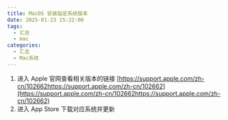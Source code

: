 ```yaml
---
title: MacOS 安装指定系统版本
date: 2025-01-23 15:22:00
tags:
  - 汇总
  - mac
categories:
  - 汇总
  - Mac系统
---
```


1. 进入 Apple 官网查看相关版本的链接
	[https://support.apple.com/zh-cn/102662https://support.apple.com/zh-cn/102662](https://support.apple.com/zh-cn/102662https://support.apple.com/zh-cn/102662)
2. 进入 App Store 下载对应系统并更新